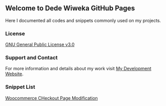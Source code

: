 ## Welcome to Dede Wiweka GitHub Pages
Here I documented all codes and snippets commonly used on my projects. 


### License
[GNU General Public License v3.0](https://github.com/dedewiweka/projects/blob/main/license)


### Support and Contact
For more information and details about my work visit [My Development Website](https://dede.wiweka.com/development).


### Snippet List
[Woocommerce CHeckout Page Modification](https://github.com/dedewiweka/projects/blob/main/woocommerce-checkout-page-modifications.md)

